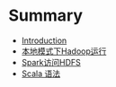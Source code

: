# Summary

* [Introduction](README.md)
* [本地模式下Hadoop运行](LocalHadoop/README.md)
* [Spark访问HDFS](SparkAccessHDFS/README.md)
* [Scala 语法](Scala/README.md)
